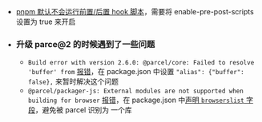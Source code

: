 - [pnpm 默认不会运行前置/后置 hook 脚本](https://github.com/pnpm/pnpm/issues/2891)，需要将 enable-pre-post-scripts 设置为 true 来开启
- ### 升级 parce@2 的时候遇到了一些问题
	- `Build error with version 2.6.0: @parcel/core: Failed to resolve 'buffer' from` [报错](https://github.com/parcel-bundler/parcel/issues/8223)，在 package.json 中设置 `"alias": {"buffer": false},` 来暂时解决这个问题
	- `@parcel/packager-js: External modules are not supported when building for browser` [报错](https://github.com/parcel-bundler/parcel/issues/6769)，在 package.json 中[声明 `browserslist` 字段](https://parceljs.org/getting-started/webapp/#declaring-browser-targets)，避免被 parcel 识别为 一个库